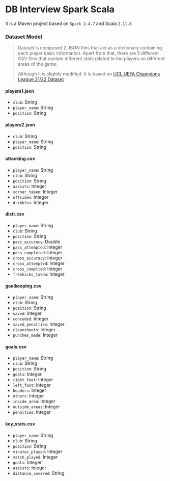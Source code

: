 
# DB Interview Spark Scala

It is a Maven project based on `Spark 2.4.7` and Scala `2.11.8`

### Dataset Model

>Dataset is composed 2 JSON files that act as a dictionary containing each player basic information.
Apart from that, there are 5 different CSV files that contain different stats related to the players on different areas of the game.
> 
> Although it is slightly modified. It is based on [UCL UEFA Champions League 21/22 Dataset](https://www.kaggle.com/datasets/azminetoushikwasi/ucl-202122-uefa-champions-league)

#### players1.json
- `club`: String 
- `player_name`: String 
- `position`: String 

#### players2.json
- `club`: String 
- `player_name`: String 
- `position`: String 

#### attacking.csv
- `player_name`: String 
- `club`: String 
- `position`: String 
- `assists`: Integer 
- `corner_taken`: Integer 
- `offsides`: Integer 
- `dribbles`: Integer 

#### distr.csv
- `player_name`: String 
- `club`: String 
- `position`: String 
- `pass_accuracy`: Double 
- `pass_attempted`: Integer 
- `pass_completed`: Integer 
- `cross_accuracy`: Integer 
- `cross_attempted`: Integer 
- `cross_complted`: Integer 
- `freekicks_taken`: Integer 

#### goalkeeping.csv
- `player_name`: String 
- `club`: String 
- `position`: String 
- `saved`: Integer 
- `conceded`: Integer 
- `saved_penalties`: Integer 
- `cleansheets`: Integer 
- `punches_made`: Integer 

#### goals.csv
- `player_name`: String 
- `club`: String 
- `position`: String 
- `goals`: Integer 
- `right_foot`: Integer 
- `left_foot`: Integer 
- `headers`: Integer 
- `others`: Integer 
- `inside_area`: Integer 
- `outside_areas`: Integer 
- `penalties`: Integer 

#### key_stats.csv
- `player_name`: String 
- `club`: String 
- `position`: String 
- `minutes_played`: Integer 
- `match_played`: Integer 
- `goals`: Integer 
- `assists`: Integer 
- `distance_covered`: String 
